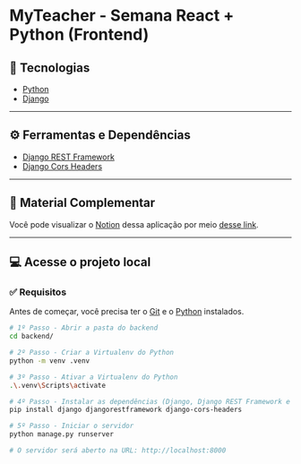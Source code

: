 # MyTeacher - Semana React + Python (Frontend)

## 🚀 Tecnologias
- [Python](https://www.python.org)
- [Django](https://www.djangoproject.com)

---
## ⚙ Ferramentas e Dependências
- [Django REST Framework](https://www.django-rest-framework.org)
- [Django Cors Headers](https://pypi.org/project/django-cors-headers/)

---

## 📑 Material Complementar
Você pode visualizar o [Notion](https://www.notion.so/pt-br) dessa aplicação por meio [desse link](https://treinaweb.notion.site/Semana-React-e-Python-Back-End-35dbb33ce6a64b7194175fa85463d1df).

---
## 💻 Acesse o projeto local

### ✅ Requisitos
Antes de começar, você precisa ter o [Git](https://git-scm.com) e o [Python](https://www.python.org) instalados.

```bash
# 1º Passo - Abrir a pasta do backend
cd backend/

# 2º Passo - Criar a Virtualenv do Python
python -m venv .venv

# 3º Passo - Ativar a Virtualenv do Python
.\.venv\Scripts\activate

# 4º Passo - Instalar as dependências (Django, Django REST Framework e Django Cors Headers)
pip install django djangorestframework django-cors-headers

# 5º Passo - Iniciar o servidor
python manage.py runserver

# O servidor será aberto na URL: http://localhost:8000
```